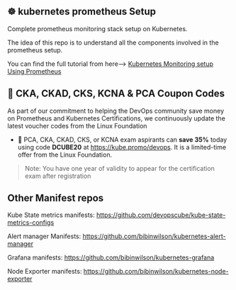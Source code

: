 ## ☸️ kubernetes prometheus Setup

Complete prometheus monitoring stack setup on Kubernetes.

The idea of this repo is to understand all the components involved in the prometheus setup.

You can find the full tutorial from here--> [Kubernetes Monitoring setup Using Prometheus](https://devopscube.com/setup-prometheus-monitoring-on-kubernetes/)

## 🚀 CKA, CKAD, CKS, KCNA & PCA Coupon Codes

As part of our commitment to helping the DevOps community save money on Prometheus and Kubernetes Certifications, we continuously update the latest voucher codes from the Linux Foundation

- 🚀  PCA, CKA, CKAD, CKS, or KCNA exam aspirants can **save 35%** today using code **DCUBE20** at https://kube.promo/devops. It is a limited-time offer from the Linux Foundation.

>Note: You have one year of validity to appear for the certification exam after registration

## Other Manifest repos

Kube State metrics manifests: https://github.com/devopscube/kube-state-metrics-configs

Alert manager Manifests: https://github.com/bibinwilson/kubernetes-alert-manager

Grafana manifests: https://github.com/bibinwilson/kubernetes-grafana

Node Exporter manifests: https://github.com/bibinwilson/kubernetes-node-exporter


